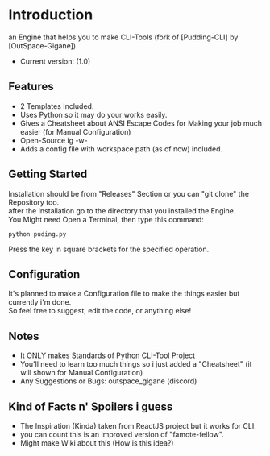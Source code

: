 # Introduction

an Engine that helps you to make CLI-Tools (fork of [Pudding-CLI] by [OutSpace-Gigane])

- Current version: (1.0)

## Features

- 2 Templates Included.
- Uses Python so it may do your works easily.
- Gives a Cheatsheet about ANSI Escape Codes for Making your job much easier (for Manual Configuration)
- Open-Source ig -w-
- Adds a config file with workspace path (as of now) included.

## Getting Started

Installation should be from "Releases" Section or you can "git clone" the Repository too.  
after the Installation go to the directory that you installed the Engine.  
You Might need Open a Terminal, then type this command:

```
python puding.py
```

Press the key in square brackets for the specified operation.

## Configuration

It's planned to make a Configuration file to make the things easier but currently i'm done.  
So feel free to suggest, edit the code, or anything else!

## Notes

- It ONLY makes Standards of Python CLI-Tool Project
- You'll need to learn too much things so i just added a "Cheatsheet" (it will shown for Manual Configuration)
- Any Suggestions or Bugs: outspace_gigane (discord)

## Kind of Facts n' Spoilers i guess

- The Inspiration (Kinda) taken from ReactJS project but it works for CLI.
- you can count this is an improved version of "famote-fellow".
- Might make Wiki about this (How is this idea?)
